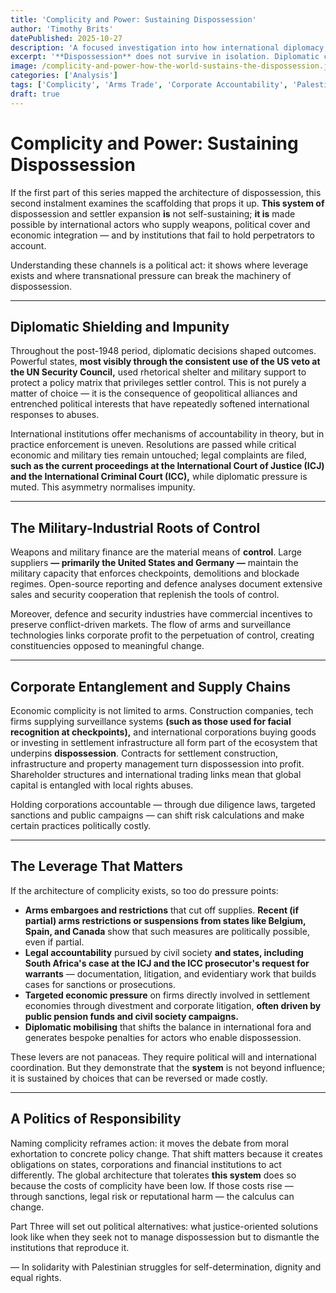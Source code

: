 ```yaml
---
title: 'Complicity and Power: Sustaining Dispossession'
author: 'Timothy Brits'
datePublished: 2025-10-27
description: 'A focused investigation into how international diplomacy, arms transfers, corporate ties and financial networks have enabled and prolonged Palestinian dispossession.'
excerpt: '**Dispossession** does not survive in isolation. Diplomatic cover, arms sales, corporate profit and international finance all help sustain a system of dispossession. This piece exposes those channels and names the forms of accountability that matter.'
image: /complicity-and-power-how-the-world-sustains-the-dispossession.jpg
categories: ['Analysis']
tags: ['Complicity', 'Arms Trade', 'Corporate Accountability', 'Palestine', 'International Law']
draft: true
---
```


# Complicity and Power: Sustaining Dispossession

If the first part of this series mapped the architecture of dispossession, this second instalment examines the scaffolding that props it up. **This system of** dispossession and settler expansion **is** not self-sustaining; **it is** made possible by international actors who supply weapons, political cover and economic integration — and by institutions that fail to hold perpetrators to account.

Understanding these channels is a political act: it shows where leverage exists and where transnational pressure can break the machinery of dispossession.

---

## Diplomatic Shielding and Impunity

Throughout the post-1948 period, diplomatic decisions shaped outcomes. Powerful states, **most visibly through the consistent use of the US veto at the UN Security Council,** used rhetorical shelter and military support to protect a policy matrix that privileges settler control. This is not purely a matter of choice — it is the consequence of geopolitical alliances and entrenched political interests that have repeatedly softened international responses to abuses.

International institutions offer mechanisms of accountability in theory, but in practice enforcement is uneven. Resolutions are passed while critical economic and military ties remain untouched; legal complaints are filed, **such as the current proceedings at the International Court of Justice (ICJ) and the International Criminal Court (ICC),** while diplomatic pressure is muted. This asymmetry normalises impunity.

---

## The Military-Industrial Roots of Control

Weapons and military finance are the material means of **control**. Large suppliers **— primarily the United States and Germany —** maintain the military capacity that enforces checkpoints, demolitions and blockade regimes. Open-source reporting and defence analyses document extensive sales and security cooperation that replenish the tools of control.

Moreover, defence and security industries have commercial incentives to preserve conflict-driven markets. The flow of arms and surveillance technologies links corporate profit to the perpetuation of control, creating constituencies opposed to meaningful change.

---

## Corporate Entanglement and Supply Chains

Economic complicity is not limited to arms. Construction companies, tech firms supplying surveillance systems **(such as those used for facial recognition at checkpoints),** and international corporations buying goods or investing in settlement infrastructure all form part of the ecosystem that underpins **dispossession**. Contracts for settlement construction, infrastructure and property management turn dispossession into profit. Shareholder structures and international trading links mean that global capital is entangled with local rights abuses.

Holding corporations accountable — through due diligence laws, targeted sanctions and public campaigns — can shift risk calculations and make certain practices politically costly.

---

## The Leverage That Matters

If the architecture of complicity exists, so too do pressure points:

- **Arms embargoes and restrictions** that cut off supplies. **Recent (if partial) arms restrictions or suspensions from states like Belgium, Spain, and Canada** show that such measures are politically possible, even if partial.
- **Legal accountability** pursued by civil society **and states, including South Africa's case at the ICJ and the ICC prosecutor's request for warrants** — documentation, litigation, and evidentiary work that builds cases for sanctions or prosecutions.
- **Targeted economic pressure** on firms directly involved in settlement economies through divestment and corporate litigation, **often driven by public pension funds and civil society campaigns.**
- **Diplomatic mobilising** that shifts the balance in international fora and generates bespoke penalties for actors who enable dispossession.

These levers are not panaceas. They require political will and international coordination. But they demonstrate that the **system** is not beyond influence; it is sustained by choices that can be reversed or made costly.

---

## A Politics of Responsibility

Naming complicity reframes action: it moves the debate from moral exhortation to concrete policy change. That shift matters because it creates obligations on states, corporations and financial institutions to act differently. The global architecture that tolerates **this system** does so because the costs of complicity have been low. If those costs rise — through sanctions, legal risk or reputational harm — the calculus can change.

Part Three will set out political alternatives: what justice-oriented solutions look like when they seek not to manage dispossession but to dismantle the institutions that reproduce it.

— In solidarity with Palestinian struggles for self-determination, dignity and equal rights.
